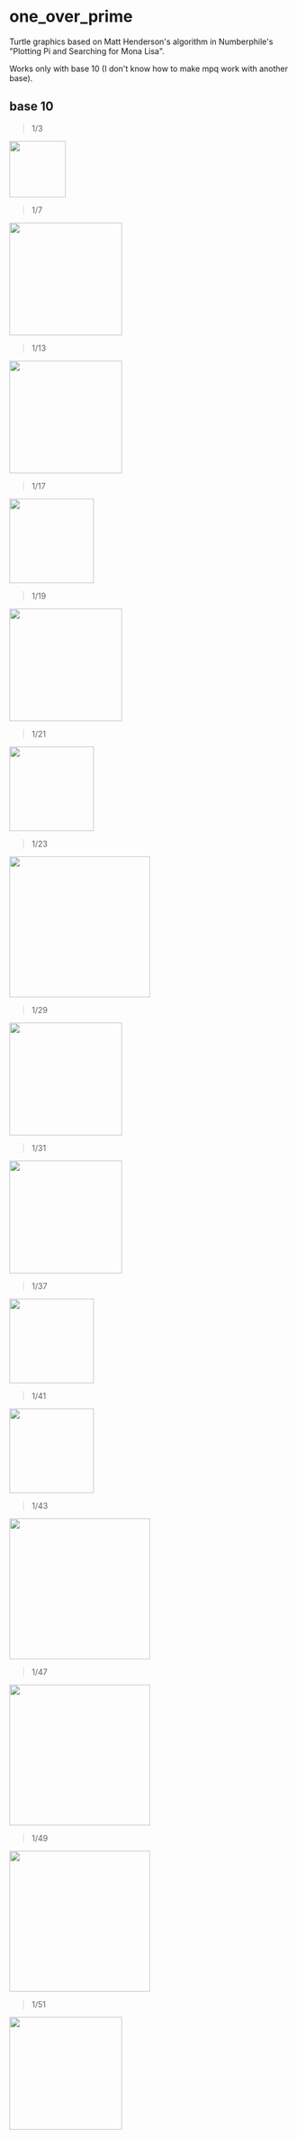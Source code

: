 # one_over_prime
Turtle graphics based on Matt Henderson's algorithm in Numberphile's "Plotting Pi and Searching for Mona Lisa".

Works only with base 10 (I don't know how to make mpq work with another base).

## base 10

> 1/3

<img src="https://user-images.githubusercontent.com/13176303/152371384-52d92cce-b475-4b9a-acef-d5b8b18f7d5d.png" width="100">

> 1/7

<img src="https://user-images.githubusercontent.com/13176303/152371188-4ef07557-0de6-4587-a792-373bc34c5522.png" width="200">

> 1/13

<img src="https://user-images.githubusercontent.com/13176303/152372220-e494ee89-7333-41a4-add5-814cea16bc2b.png" width="200">

> 1/17

<img src="https://user-images.githubusercontent.com/13176303/152372837-b21f8844-9135-4bfa-b884-50e95f74789a.png" width="150">

> 1/19

<img src="https://user-images.githubusercontent.com/13176303/152373204-d460505a-1813-4da6-84a4-dcd403f3f75c.png" width="200">

> 1/21

<img src="https://user-images.githubusercontent.com/13176303/152374092-6a29fce7-8187-457f-bc2a-03aa32aa63c2.png" width="150">

> 1/23

<img src="https://user-images.githubusercontent.com/13176303/152433312-cedf5f08-1fa6-47af-a2d0-82c66540b72b.png" width="250">

> 1/29

<img src="https://user-images.githubusercontent.com/13176303/152433806-727c8f6f-fa35-4b39-b164-661fc62ebd83.png" width="200">

> 1/31

<img src="https://user-images.githubusercontent.com/13176303/152434012-b0c2dd9a-a241-45a8-8461-8fee8c7e98c3.png" width="200">

> 1/37

<img src="https://user-images.githubusercontent.com/13176303/152434264-e4a6ccfb-f3d9-440a-93eb-b2649ac52555.png" width="150">

> 1/41

<img src="https://user-images.githubusercontent.com/13176303/152434450-7de49fa6-477a-4f6b-9859-c6360493c147.png" width="150">

> 1/43

<img src="https://user-images.githubusercontent.com/13176303/152434646-fc558570-e9b1-43fa-b80d-ddbe6a92f773.png" height="250">

> 1/47

<img src="https://user-images.githubusercontent.com/13176303/152436815-a62e7ef0-7f2f-40b5-b4f2-38cb33c4b6b1.png" height="250">

> 1/49
<img src="https://user-images.githubusercontent.com/13176303/152436605-e2cc0e40-eaa6-4d4d-9323-97371f80aeed.png" height="250">

> 1/51
<img src="https://user-images.githubusercontent.com/13176303/152437252-42f22481-95c2-4139-906b-fd99991c6095.png" height="200">


